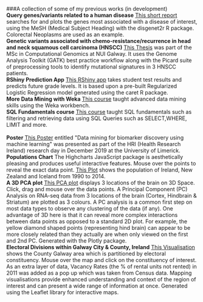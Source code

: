 ###A collection of some of my previous works (in development)
<br>
**Query genes/variants related to a human disease**
[This short report](https://rawcdn.githack.com/cathalgking/cking-portfolio/278cd427b6e266f308af897c88c3e009f705b5db/Colonic_tumours_GeneList.html "Image source") searches for and plots the genes most associated with a disease of interest, using the MeSH (Medical Subject Heading) with the disgenet2r R package. Colorectal Neoplasms are used as an example.
<br>
**Genetic variants associated with chemo-resistance/recurrence in head and neck squamous cell carcinoma (HNSCC)**
[This Thesis](https://rawcdn.githack.com/cathalgking/MSc-Thesis/14399151241cecb1507effe8ab4562942c20b6b5/Thesis_Write_Up_Cathal_King_17235058.pdf "Image source") was part of the MSc in Computational Genomics at NUI Galway. It uses the Genome Analysis Toolkit (GATK) best practice workflow along with the Picard suite of preprocessing tools to identify mutational signatures in 3 HNSCC patients.
<br>
**RShiny Prediction App**
[This RShiny app](https://cathalgking.shinyapps.io/Shiny_Prediction_App/ "Image source") takes student test results and predicts future grade levels. It is based upon a pre-built Regularized Logistic Regression model generated using the caret R package.
<br>
**More Data Mining with Weka**
[This course](https://www.futurelearn.com/certificates/j2mnf9c "Image source") taught advanced data mining skills using the Weka workbench.
<br>
**SQL Fundamentals course**
[This course](https://www.udemy.com/certificate/UC-5aa9fd82-0946-4b30-9df9-7001ba87c484/) taught SQL fundamentals such as filtering and retrieving data using SQL Queries such as SELECT,WHERE, LIMIT and more.  
<br>
**Poster**
[This Poster](https://rawcdn.githack.com/cathalgking/cking-portfolio/9508ce0af6ae83b97213812435c4e7c3214ae6d0/Matrix%20Bio_Poster_2019.pdf "Image source") entitled "Data mining for biomarker discovery using machine learning" was presented as part of the HRI (Health Research Ireland) research day in December 2019 at the University of Limerick.
<br>
**Populations Chart**
The Highcharts JavaScript package is aesthetically pleasing and produces useful interactive features. Mouse over the points to reveal the exact data point. [This Plot](https://rawcdn.githack.com/cathalgking/cking-portfolio/8f1fbf23d429a495d5f2791dd86a2b83abe1c28f/populations.html "Image source") shows the population of Ireland, New Zealand and Iceland from 1990 to 2014.
<br>
**A 3D PCA plot**
[This PCA plot](https://rawcdn.githack.com/cathalgking/cking-portfolio/039953c95d095c112387ba83529ec3d8d1b6a9c8/3D_PCA_Plotly.html "Image source") displays 3 locations of the brain on 3D Space. Click, drag and mouse over the data points. A Principal Component (PC) Analysis on RNA-seq data from 3 locations of the brain (Cortex, Hindbrain & Striatum) are plotted as 3 colours. A PC analysis is a common first step on most data types to observe any clustering of the data (if any). One advantage of 3D here is that it can reveal more complex interactions between data points as opposed to a standard 2D plot. For example, the yellow diamond shaped points (representing hind brain) can appear to be more closely related than they actually are when only viewed on the first and 2nd PC. Generated with the Plotly package.
<br>
**Electoral Divisions within Galway City & County, Ireland**
[This Visualisation](https://rawcdn.githack.com/cathalgking/cking-portfolio/039953c95d095c112387ba83529ec3d8d1b6a9c8/03_geojson_Altered.html "Image source") shows the County Galway area which is partitioned by electoral constituency. Mouse over the map and click on the constituency of interest. As an extra layer of data, Vacancy Rates (the % of rental units not rented) in 2011 was added as a pop up which was taken from Census data. Mapping visualisations provide enhanced understanding and context of the region of interest and can present a wide range of information at once. Generated using the Leaflet library for interactive maps.



